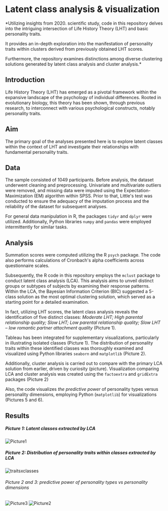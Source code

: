 # Latent class analysis & visualization 


*Utilizing insights from 2020. scientific study, code in this repository delves into the intriguing intersection of Life History Theory (LHT) and basic personality traits. 

It provides an in-depth exploration into the manifestation of personality traits within clusters derived from previously obtained LHT scores. 

Furthermore, the repository examines distinctions among diverse clustering solutions generated by latent class analysis and cluster analysis.*


## Introduction

Life History Theory (LHT) has emerged as a pivotal framework within the expansive landscape of the psychology of individual differences. Rooted in evolutionary biology, this theory has been shown, through previous research, to interconnect with various psychological constructs, notably personality traits.

## Aim

The primary goal of the analyses presented here is to explore latent classes within the context of LHT and investigate their relationships with fundamental personality traits. 


## Data

The sample consisted of 1049 participants. Before analysis, the dataset underwent cleaning and preprocessing. Univariate and multivariate outliers were removed, and missing data were imputed using the Expectation-Maximization (EM) algorithm within SPSS. Prior to that, Little's test was conducted to ensure the adequacy of the imputation process and the reliability of the dataset for subsequent analyses. 

For general data manipulation in R, the packages `tidyr` and `dplyr` were utilized. Additionally, Python libraries `numpy` and `pandas` were employed intermittently for similar tasks.

## Analysis 

Summation scores were computed utilizing the R `psych` package. The code also performs calculations of Cronbach's alpha coefficients across questionnaire scales.

Subsequently, the R code in this repository employs the `mclust` package to conduct latent class analysis (LCA). This analysis aims to unveil distinct groups or subtypes of subjects by examining their response patterns. Within the LCA, the Bayesian Information Criterion (BIC) suggested a 5-class solution as the most optimal clustering solution, which served as a starting point for a detailed examination.

In fact, utilizing LHT scores, the latent class analysis reveals the identification of five distinct classes: *Moderate LHT; High parental relationship quality; Slow LHT; Low parental relationship quality; Slow LHT – low romantic partner attachment quality* (Picture 1).

Tableau has been integrated for supplementary visualizations, particularly in illustrating isolated classes (Picture 1). The distribution of personality traits within these identified classes was thoroughly examined and visualized using Python libraries `seaborn` and `matplotlib` (Picture 2). 

Additionally, cluster analysis is carried out to compare with the primary LCA solution from earlier, driven by curiosity (picture). Visualization comparing LCA and cluster analysis was created using the `factoextra` and `gridExtra` packages (Picture 2)



Also, the code visualizes *the predictive power* of personality types versus personality dimensions, employing Python (`matplotlib`) for visualizations (Pictures 5 and 6). 


## Results
##### Picture 1: Latent classes extracted by LCA
![Picture1](https://github.com/makilezx/Latent-class-analysis-visualisation-Life-history-theory/assets/50851469/77463bcb-8631-40fc-a2bd-aed9d552b052)

##### Picture 2: Distribution of personality traits within classes extracted by LCA
![traitsxclasses](https://github.com/makilezx/Latent-class-analysis-visualisation-Life-history-theory/assets/50851469/2bb7b716-0cca-4d67-859c-894a62272eaa)

###### Picture 2 and 3: predictive power of personality types vs personality dimensions
![Picture3](https://github.com/makilezx/Latent-class-analysis-visualisation-Life-history-theory/assets/50851469/1bfbd184-0994-41d1-b6a9-47cb1221a42b)
![Picture2](https://github.com/makilezx/Latent-class-analysis-visualisation-Life-history-theory/assets/50851469/f63f1c01-f030-4f6e-b7fd-095c0e3defb2)

